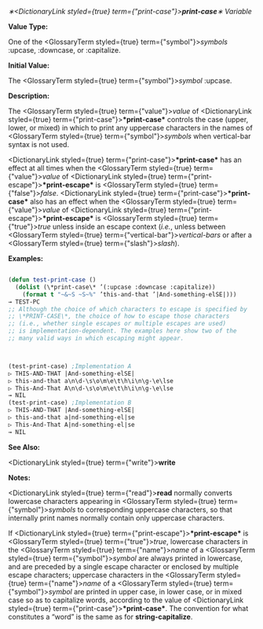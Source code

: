 *∗<DictionaryLink styled={true} term={"print-case"}><b>*print-case*</b></DictionaryLink>∗ Variable* 



**Value Type:** 



One of the <GlossaryTerm styled={true} term={"symbol"}><i>symbols</i></GlossaryTerm> :upcase, :downcase, or :capitalize. 



**Initial Value:** 



The <GlossaryTerm styled={true} term={"symbol"}><i>symbol</i></GlossaryTerm> :upcase. 



**Description:** 



The <GlossaryTerm styled={true} term={"value"}><i>value</i></GlossaryTerm> of <DictionaryLink styled={true} term={"print-case"}><b>\*print-case\*</b></DictionaryLink> controls the case (upper, lower, or mixed) in which to print any uppercase characters in the names of <GlossaryTerm styled={true} term={"symbol"}><i>symbols</i></GlossaryTerm> when vertical-bar syntax is not used. 



<DictionaryLink styled={true} term={"print-case"}><b>\*print-case\*</b></DictionaryLink> has an effect at all times when the <GlossaryTerm styled={true} term={"value"}><i>value</i></GlossaryTerm> of <DictionaryLink styled={true} term={"print-escape"}><b>\*print-escape\*</b></DictionaryLink> is <GlossaryTerm styled={true} term={"false"}><i>false</i></GlossaryTerm>. <DictionaryLink styled={true} term={"print-case"}><b>\*print-case\*</b></DictionaryLink> also has an effect when the <GlossaryTerm styled={true} term={"value"}><i>value</i></GlossaryTerm> of <DictionaryLink styled={true} term={"print-escape"}><b>\*print-escape\*</b></DictionaryLink> is <GlossaryTerm styled={true} term={"true"}><i>true</i></GlossaryTerm> unless inside an escape context (*i.e.*, unless between <GlossaryTerm styled={true} term={"vertical-bar"}><i>vertical-bars</i></GlossaryTerm> or after a <GlossaryTerm styled={true} term={"slash"}><i>slash</i></GlossaryTerm>). 



**Examples:**
```lisp

(defun test-print-case () 
  (dolist (\*print-case\* ’(:upcase :downcase :capitalize)) 
    (format t "~&~S ~S~%" ’this-and-that ’|And-something-elSE|))) 
→ TEST-PC 
;; Although the choice of which characters to escape is specified by 
;; \*PRINT-CASE\*, the choice of how to escape those characters 
;; (i.e., whether single escapes or multiple escapes are used) 
;; is implementation-dependent. The examples here show two of the 
;; many valid ways in which escaping might appear. 



(test-print-case) ;Implementation A 
▷ THIS-AND-THAT |And-something-elSE| 
▷ this-and-that a\n\d-\s\o\m\e\t\h\i\n\g-\e\lse 
▷ This-And-That A\n\d-\s\o\m\e\t\h\i\n\g-\e\lse 
→ NIL 
(test-print-case) ;Implementation B 
▷ THIS-AND-THAT |And-something-elSE| 
▷ this-and-that a|nd-something-el|se 
▷ This-And-That A|nd-something-el|se 
→ NIL 

```
**See Also:** 



<DictionaryLink styled={true} term={"write"}><b>write</b></DictionaryLink> 



**Notes:** 



<DictionaryLink styled={true} term={"read"}><b>read</b></DictionaryLink> normally converts lowercase characters appearing in <GlossaryTerm styled={true} term={"symbol"}><i>symbols</i></GlossaryTerm> to corresponding uppercase characters, so that internally print names normally contain only uppercase characters. 



If <DictionaryLink styled={true} term={"print-escape"}><b>\*print-escape\*</b></DictionaryLink> is <GlossaryTerm styled={true} term={"true"}><i>true</i></GlossaryTerm>, lowercase characters in the <GlossaryTerm styled={true} term={"name"}><i>name</i></GlossaryTerm> of a <GlossaryTerm styled={true} term={"symbol"}><i>symbol</i></GlossaryTerm> are always printed in lowercase, and are preceded by a single escape character or enclosed by multiple escape characters; uppercase characters in the <GlossaryTerm styled={true} term={"name"}><i>name</i></GlossaryTerm> of a <GlossaryTerm styled={true} term={"symbol"}><i>symbol</i></GlossaryTerm> are printed in upper case, in lower case, or in mixed case so as to capitalize words, according to the value of <DictionaryLink styled={true} term={"print-case"}><b>\*print-case\*</b></DictionaryLink>. The convention for what constitutes a “word” is the same as for **string-capitalize**. 



